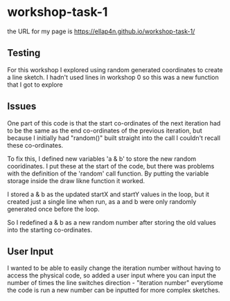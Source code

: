 # workshop-task-1
the URL for my page is https://ellap4n.github.io/workshop-task-1/
## Testing 
For this workshop I explored using random generated coordinates to create a line sketch. I hadn't used lines in workshop 0 so this was a new function that I got to explore 

## Issues 
One part of this code is that the start co-ordinates of the next iteration had to be the same as the end co-ordinates of the previous iteration, but because I initially had "random()" built straight into the call I couldn't recall these co-ordinates. 

To fix this, I defined new variables 'a & b' to store the new random cooridinates. I put these at the start of the code, but there was problems with the definition of the 'random' call function. By putting the variable storage inside the draw likne function it worked. 

I stored a & b as the updated startX and startY values in the loop, but it created just a single line when run, as a and b were only randomly generated once before the loop. 

So I redefined a & b as a new random number after storing the old values into the starting co-ordinates. 

## User Input
I wanted to be able to easily change the iteration number without having to access the physical code, so added a user input where you can input the number of times the line switches direction - "iteration number" everytiome the code is run a new number can be inputted for more complex sketches.
